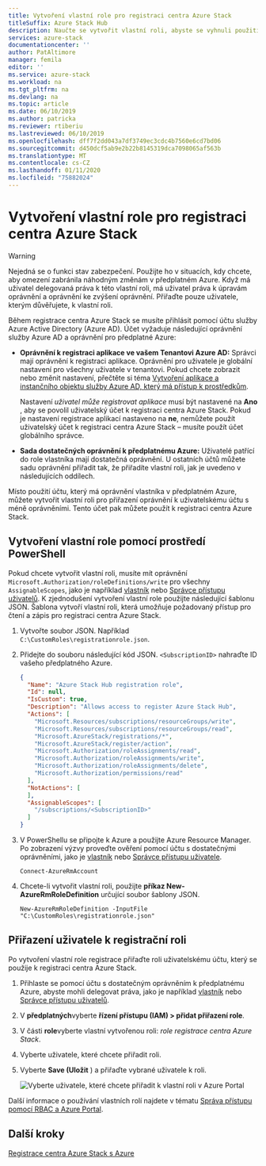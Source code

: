 ```yaml
---
title: Vytvoření vlastní role pro registraci centra Azure Stack
titleSuffix: Azure Stack Hub
description: Naučte se vytvořit vlastní roli, abyste se vyhnuli použití globálního správce pro registraci centra Azure Stack.
services: azure-stack
documentationcenter: ''
author: PatAltimore
manager: femila
editor: ''
ms.service: azure-stack
ms.workload: na
ms.tgt_pltfrm: na
ms.devlang: na
ms.topic: article
ms.date: 06/10/2019
ms.author: patricka
ms.reviewer: rtiberiu
ms.lastreviewed: 06/10/2019
ms.openlocfilehash: dff7f2dd043a7df3749ec3cdc4b7560e6cd7bd06
ms.sourcegitcommit: d450dcf5ab9e2b22b8145319dca7098065af563b
ms.translationtype: MT
ms.contentlocale: cs-CZ
ms.lasthandoff: 01/11/2020
ms.locfileid: "75882024"
---
```

# <a name="create-a-custom-role-for-azure-stack-hub-registration"></a>Vytvoření vlastní role pro registraci centra Azure Stack

> [!WARNING]
> Nejedná se o funkci stav zabezpečení. Použijte ho v situacích, kdy chcete, aby omezení zabránila náhodným změnám v předplatném Azure. Když má uživatel delegovaná práva k této vlastní roli, má uživatel práva k úpravám oprávnění a oprávnění ke zvýšení oprávnění. Přiřaďte pouze uživatele, kterým důvěřujete, k vlastní roli.

Během registrace centra Azure Stack se musíte přihlásit pomocí účtu služby Azure Active Directory (Azure AD). Účet vyžaduje následující oprávnění služby Azure AD a oprávnění pro předplatné Azure:

* **Oprávnění k registraci aplikace ve vašem Tenantovi Azure AD:** Správci mají oprávnění k registraci aplikace. Oprávnění pro uživatele je globální nastavení pro všechny uživatele v tenantovi. Pokud chcete zobrazit nebo změnit nastavení, přečtěte si téma [Vytvoření aplikace a instančního objektu služby Azure AD, který má přístup k prostředkům](/azure/active-directory/develop/howto-create-service-principal-portal#required-permissions).

    Nastavení *uživatel může registrovat aplikace* musí být nastavené na **Ano** , aby se povolil uživatelský účet k registraci centra Azure Stack. Pokud je nastavení registrace aplikací nastaveno na **ne**, nemůžete použít uživatelský účet k registraci centra Azure Stack – musíte použít účet globálního správce.

* **Sada dostatečných oprávnění k předplatnému Azure:** Uživatelé patřící do role vlastníka mají dostatečná oprávnění. U ostatních účtů můžete sadu oprávnění přiřadit tak, že přiřadíte vlastní roli, jak je uvedeno v následujících oddílech.

Místo použití účtu, který má oprávnění vlastníka v předplatném Azure, můžete vytvořit vlastní roli pro přiřazení oprávnění k uživatelskému účtu s méně oprávněními. Tento účet pak můžete použít k registraci centra Azure Stack.

## <a name="create-a-custom-role-using-powershell"></a>Vytvoření vlastní role pomocí prostředí PowerShell

Pokud chcete vytvořit vlastní roli, musíte mít oprávnění `Microsoft.Authorization/roleDefinitions/write` pro všechny `AssignableScopes`, jako je například [vlastník](/azure/role-based-access-control/built-in-roles#owner) nebo [Správce přístupu uživatelů](/azure/role-based-access-control/built-in-roles#user-access-administrator). K zjednodušení vytvoření vlastní role použijte následující šablonu JSON. Šablona vytvoří vlastní roli, která umožňuje požadovaný přístup pro čtení a zápis pro registraci centra Azure Stack.

1. Vytvořte soubor JSON. Například `C:\CustomRoles\registrationrole.json`.
2. Přidejte do souboru následující kód JSON. `<SubscriptionID>` nahraďte ID vašeho předplatného Azure.

    ```json
    {
      "Name": "Azure Stack Hub registration role",
      "Id": null,
      "IsCustom": true,
      "Description": "Allows access to register Azure Stack Hub",
      "Actions": [
        "Microsoft.Resources/subscriptions/resourceGroups/write",
        "Microsoft.Resources/subscriptions/resourceGroups/read",
        "Microsoft.AzureStack/registrations/*",
        "Microsoft.AzureStack/register/action",
        "Microsoft.Authorization/roleAssignments/read",
        "Microsoft.Authorization/roleAssignments/write",
        "Microsoft.Authorization/roleAssignments/delete",
        "Microsoft.Authorization/permissions/read"
      ],
      "NotActions": [
      ],
      "AssignableScopes": [
        "/subscriptions/<SubscriptionID>"
      ]
    }
    ```

3. V PowerShellu se připojte k Azure a použijte Azure Resource Manager. Po zobrazení výzvy proveďte ověření pomocí účtu s dostatečnými oprávněními, jako je [vlastník](/azure/role-based-access-control/built-in-roles#owner) nebo [Správce přístupu uživatele](/azure/role-based-access-control/built-in-roles#user-access-administrator).

    ```azurepowershell
    Connect-AzureRmAccount
    ```

4. Chcete-li vytvořit vlastní roli, použijte **příkaz New-AzureRmRoleDefinition** určující soubor šablony JSON.

    ``` azurepowershell
    New-AzureRmRoleDefinition -InputFile "C:\CustomRoles\registrationrole.json"
    ```

## <a name="assign-a-user-to-registration-role"></a>Přiřazení uživatele k registrační roli

Po vytvoření vlastní role registrace přiřaďte roli uživatelskému účtu, který se použije k registraci centra Azure Stack.

1. Přihlaste se pomocí účtu s dostatečným oprávněním k předplatnému Azure, abyste mohli delegovat práva, jako je například [vlastník](/azure/role-based-access-control/built-in-roles#owner) nebo [Správce přístupu uživatelů](/azure/role-based-access-control/built-in-roles#user-access-administrator).
2. V **předplatných**vyberte **řízení přístupu (IAM) > přidat přiřazení role**.
3. V části **role**vyberte vlastní vytvořenou roli: *role registrace centra Azure Stack*.
4. Vyberte uživatele, které chcete přiřadit roli.
5. Vyberte **Save (Uložit** ) a přiřaďte vybrané uživatele k roli.

    ![Vyberte uživatele, které chcete přiřadit k vlastní roli v Azure Portal](media/azure-stack-registration-role/assign-role.png)

Další informace o používání vlastních rolí najdete v tématu [Správa přístupu pomocí RBAC a Azure Portal](/azure/role-based-access-control/role-assignments-portal).

## <a name="next-steps"></a>Další kroky

[Registrace centra Azure Stack s Azure](azure-stack-registration.md)
